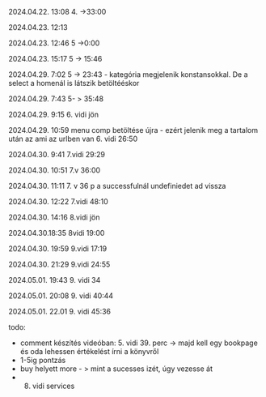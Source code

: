 2024.04.22.  13:08 
        4. ->33:00

2024.04.23. 12:13

<!---
    - lenyíló lista - könyv kategóriák - fantasy, rom, horror
    - képekhez berakni egy egy könyvklépet, ami az adott kategórián belül meg fog jelenni.
    - for ciklussal fogom, és az adott kategória képét kirakom egymás után, úgy hogy egy sorban max 3 legyen
-->

2024.04.23. 12:46
    5 ->0:00
    
2024.04.23. 15:17
    5 -> 15:46

2024.04.29. 7:02
    5 -> 23:43 - kategória megjelenik konstansokkal. De a select a homenál is látszik betöltééskor

2024.04.29. 7:43
    5- > 35:48

2024.04.29. 9:15
    6. vidi jön

2024.04.29. 10:59
    menu comp betöltése újra - ezért jelenik meg a tartalom után az ami az urlben van 
    6. vidi 26:50

2024.04.30. 9:41
    7.vidi 29:29

2024.04.30. 10:51
    7.v 36:00

2024.04.30. 11:11
    7. v 36 p
    a successfulnál undefiniedet ad vissza

2024.04.30. 12:22
    7.vidi 48:10

2024.04.30. 14:16
    8.vidi jön

2024.04.30.18:35
    8vidi 19:00
    
2024.04.30. 19:59
    9.vidi 17:19

2024.04.30. 21:29
    9.vidi 24:55

2024.05.01. 19:43
    9. vidi 34

2024.05.01. 20:08
    9. vidi 40:44

2024.05.01. 22.01
    9. vidi 45:36

todo: 
- comment készítés videóban: 5. vidi 39. perc -> majd kell egy bookpage és oda lehessen értékelést írni a könyvről
- 1-5ig pontzás
- buy helyett more - > mint a sucesses izét, úgy vezesse át
- 8. vidi services